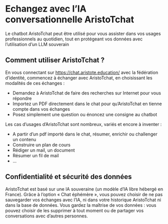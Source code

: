 # Echangez avec l’IA conversationnelle AristoTchat

Le chatbot AristoTchat peut être utilisé pour vous assister dans vos usages professionnels au quotidien, tout en protégeant vos données avec l’utilisation d’un LLM souverain


## Comment utiliser AristoTchat ?
En vous connectant sur https://chat.aristote.education/ avec la fédération d’identité, commencez à échanger avec AristoTchat, en choisissant les modalités de ces échanges :

* Demandez à AristoTchat de faire des recherches sur Internet pour vous répondre
* Importez un PDF directement dans le chat pour qu’AristoTchat en tienne compte dans vos échanges
* Posez simplement une question ou énoncez une consigne au chatbot

Les cas d’usages d’AristoTchat sont nombreux, variés et encore à inventer :

* A partir d’un pdf importé dans le chat, résumer, enrichir ou challenger un contenu
* Construire un plan de cours
* Rédiger un mail, un document
* Résumer un fil de mail
* ...


## Confidentialité et sécurité des données
AristoTchat est basé sur une IA souveraine (un modèle d’IA libre hébergé en France).
Grâce à l’option « Chat éphémère », vous pouvez choisir de ne pas sauvegarder vos échanges avec l’IA, ni dans votre historique AristoTchat ni dans la base de données.
Vous gardez la maîtrise de vos données : vous pouvez choisir de les supprimer à tout moment ou de partager vos conversations avec d’autres personnes.
